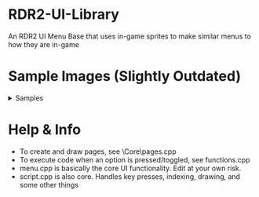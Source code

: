 # RDR2-UI-Library
An RDR2 UI Menu Base that uses in-game sprites to make similar menus to how they are in-game
# Sample Images (Slightly Outdated)
<details>
  <summary>Samples</summary>
  <p>
    <img src="https://i.imgur.com/PcKfsrc.png" alt="Sample #1 width="500" height="600"">
    <img src="https://i.imgur.com/XtkYTFN.png" alt="Sample #2 width="500" height="600"">
    <img src="https://i.imgur.com/RFsIKsi.png" alt="Sample #3 width="500" height="600"">
  </p>
</details>

# Help & Info
- To create and draw pages, see \Core\pages.cpp
- To execute code when an option is pressed/toggled, see functions.cpp
- menu.cpp is basically the core UI functionality. Edit at your own risk.
- script.cpp is also core. Handles key presses, indexing, drawing, and some other things

